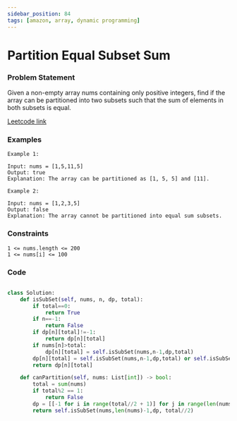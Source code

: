 ```yaml
---
sidebar_position: 84
tags: [amazon, array, dynamic programming]
---
```


# Partition Equal Subset Sum

### Problem Statement

Given a non-empty array nums containing only positive integers, find if the array can be partitioned into two subsets such that the sum of elements in both subsets is equal.

[Leetcode link](https://leetcode.com/problems/partition-equal-subset-sum)

### Examples

```
Example 1:

Input: nums = [1,5,11,5]
Output: true
Explanation: The array can be partitioned as [1, 5, 5] and [11].

Example 2:

Input: nums = [1,2,3,5]
Output: false
Explanation: The array cannot be partitioned into equal sum subsets.
```

### Constraints

```
1 <= nums.length <= 200
1 <= nums[i] <= 100
```

### Code

```python title="Python3 Code"

class Solution:
    def isSubSet(self, nums, n, dp, total):
        if total==0:
            return True
        if n==-1:
            return False
        if dp[n][total]!=-1:
            return dp[n][total]
        if nums[n]>total:
            dp[n][total] = self.isSubSet(nums,n-1,dp,total)
        dp[n][total] = self.isSubSet(nums,n-1,dp,total) or self.isSubSet(nums,n-1,dp,total-nums[n])
        return dp[n][total]

    def canPartition(self, nums: List[int]) -> bool:
        total = sum(nums)
        if total%2 == 1:
            return False
        dp = [[-1 for i in range(total//2 + 1)] for j in range(len(nums))]
        return self.isSubSet(nums,len(nums)-1,dp, total//2)
```
